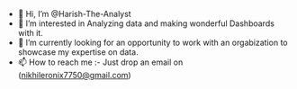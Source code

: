 - 👋 Hi, I’m @Harish-The-Analyst
- 👀 I’m interested in Analyzing data and making wonderful Dashboards with it.
- 🌱 I’m currently looking for an opportunity to work with an orgabization to showcase my expertise on data. 
- 📫 How to reach me :- Just drop an email on (nikhileronix7750@gmail.com)

<!---
Harish-The-Analyst/Harish-The-Analyst is a ✨ special ✨ repository because its `README.md` (this file) appears on your GitHub profile.
You can click the Preview link to take a look at your changes.
--->
